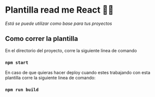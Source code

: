 # Plantilla read me React 👩‍💻

_Está se puede utilizar como base para tus proyectos_

## Como correr la plantilla

En el directorio del proyecto, corre la siguiente linea de comando

### `npm start`

En caso de que quieras hacer deploy cuando estes trabajando con esta plantilla corre la siguiente linea de comando:

### `npm run build`
